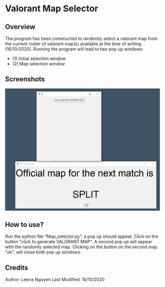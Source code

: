 # Valorant Map Selector

## Overview
The program has been constructed to randomly select a valorant map from the current roster of valorant map(s) available at the time of writing (16/10/2020). Running the program will lead to two pop up windows:

  - (1) Initial selection window
  - (2) Map selection window

## Screenshots
![screenshot](screenshot.PNG?raw=true "Sceenshot")

## How to use?
Run the python file "Map_selector.py", a pop up should appear. Click on the button "click to generate VALORANT MAP". A second pop up will appear with the randomly selected map. Clicking on the button on the second map "ok", will close both pop up windows.

## Credits
Author: Leena Nguyen
Last Modified: 16/10/2020
